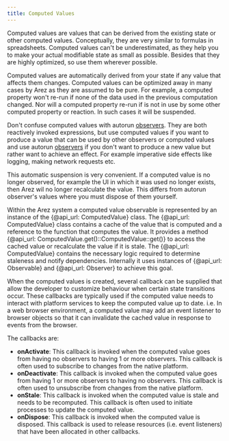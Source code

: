 ```yaml
---
title: Computed Values
---
```


Computed values are values that can be derived from the existing state or other computed values. Conceptually,
they are very similar to formulas in spreadsheets. Computed values can't be underestimated, as they help you
to make your actual modifiable state as small as possible. Besides that they are highly optimized, so use
them wherever possible.

Computed values are automatically derived from your state if any value that affects them changes. Computed
values can be optimized away in many cases by Arez as they are assumed to be pure. For example, a computed
property won't re-run if none of the data used in the previous computation changed. Nor will a computed
property re-run if is not in use by some other computed property or reaction. In such cases it will be
suspended.

Don't confuse computed values with autorun [observers](observers.md). They are both reactively invoked
expressions, but use computed values if you want to produce a value that can be used by other observers
or computed values and use autorun [observers](observers.md) if you don't want to produce a new value but
rather want to achieve an effect. For example imperative side effects like logging, making network requests
etc.

This automatic suspension is very convenient. If a computed value is no longer observed, for example the
UI in which it was used no longer exists, then Arez wil no longer recalculate the value. This differs from
autorun observer's values where you must dispose of them yourself.

Within the Arez system a computed value observable is represented by an instance of the {@api_url: ComputedValue}
class. The {@api_url: ComputedValue} class contains a cache of the value that is computed and a reference to the
function that computes the value. It provides a method {@api_url: ComputedValue.get()::ComputedValue::get()} to
access the cached value or recalculate the value if it is stale. The {@api_url: ComputedValue} contains the necessary
logic required to determine staleness and notify dependencies. Internally it uses instances of {@api_url: Observable}
and {@api_url: Observer} to achieve this goal.

When the computed values is created, several callback can be supplied that allow the developer to customize
behaviour when certain state transitions occur. These callbacks are typically used if the computed value needs
to interact with platform services to keep the computed value up to date. i.e. In a web browser environment, a
computed value may add an event listener to browser objects so that it can invalidate the cached value in response
to events from the browser.

The callbacks are:

* **onActivate**: This callback is invoked when the computed value goes from having no observers to having 1 or
  more observers. This callback is often used to subscribe to changes from the native platform.
* **onDeactivate**: This callback is invoked when the computed value goes from having 1 or more observers to
  having no observers. This callback is often used to unsubscribe from changes from the native platform.
* **onStale**: This callback is invoked when the computed value is stale and needs to be recomputed. This callback
  is often used to initiate processes to update the computed value.
* **onDispose**: This callback is invoked when the computed value is disposed. This callback is used to release
  resources (i.e. event listeners) that have been allocated in other callbacks.
